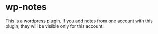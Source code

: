 # wp-notes

This is a wordpress plugin. If you add notes from one account with this plugin, they will be visible only for this account.
